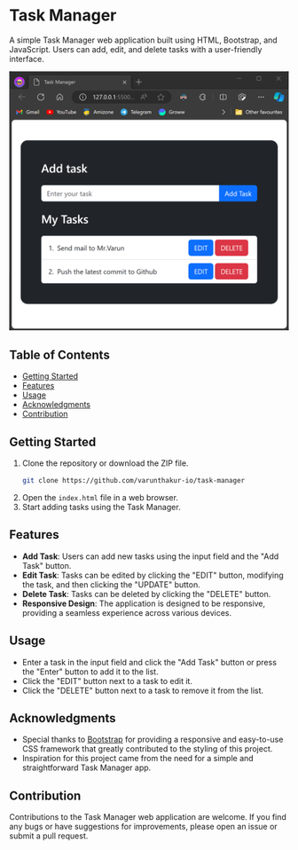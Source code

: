 

# Task Manager

A simple Task Manager web application built using HTML, Bootstrap, and JavaScript. Users can add, edit, and delete tasks with a user-friendly interface.

![Task Manager Screenshot](https://github.com/varunthakur-io/task-manager/blob/main/Screenshots/task-manager.png)

## Table of Contents
- [Getting Started](#getting-started)
- [Features](#features)
- [Usage](#usage)
- [Acknowledgments](#acknowledgments)
- [Contribution](#contribution)

## Getting Started
1. Clone the repository or download the ZIP file.
   ```bash
   git clone https://github.com/varunthakur-io/task-manager
2. Open the `index.html` file in a web browser.
3. Start adding tasks using the Task Manager.

## Features
- **Add Task**: Users can add new tasks using the input field and the "Add Task" button.
- **Edit Task**: Tasks can be edited by clicking the "EDIT" button, modifying the task, and then clicking the "UPDATE" button.
- **Delete Task**: Tasks can be deleted by clicking the "DELETE" button.
- **Responsive Design**: The application is designed to be responsive, providing a seamless experience across various devices.

## Usage
- Enter a task in the input field and click the "Add Task" button or press the "Enter" button to add it to the list.
- Click the "EDIT" button next to a task to edit it.
- Click the "DELETE" button next to a task to remove it from the list.

## Acknowledgments

- Special thanks to [Bootstrap](https://getbootstrap.com/) for providing a responsive and easy-to-use CSS framework that greatly contributed to the styling of this project.
- Inspiration for this project came from the need for a simple and straightforward Task Manager app.

## Contribution

Contributions to the Task Manager web application are welcome. If you find any bugs or have suggestions for improvements, please open an issue or submit a pull request.
